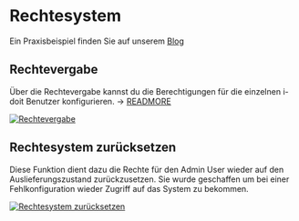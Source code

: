 # Rechtesystem

Ein Praxisbeispiel finden Sie auf unserem [Blog](https://www.i-doit.com/blog/das-rechtesystem-in-i-doit/)

Rechtevergabe
-------------

Über die Rechtevergabe kannst du die Berechtigungen für die einzelnen i-doit Benutzer konfigurieren. → [READMORE](../../effizientes-dokumentieren/rechteverwaltung/index.md)

[![Rechtevergabe](../../assets/images/de/administration/verwaltung/rechtesystem/1-rs.png)](../../assets/images/de/administration/verwaltung/rechtesystem/1-rs.png)

Rechtesystem zurücksetzen
-------------------------

Diese Funktion dient dazu die Rechte für den Admin User wieder auf den Auslieferungszustand zurückzusetzen. Sie wurde geschaffen um bei einer Fehlkonfiguration wieder Zugriff auf das System zu bekommen.

[![Rechtesystem zurücksetzen](../../assets/images/de/administration/verwaltung/rechtesystem/2-rs.png)](../../assets/images/de/administration/verwaltung/rechtesystem/2-rs.png)
